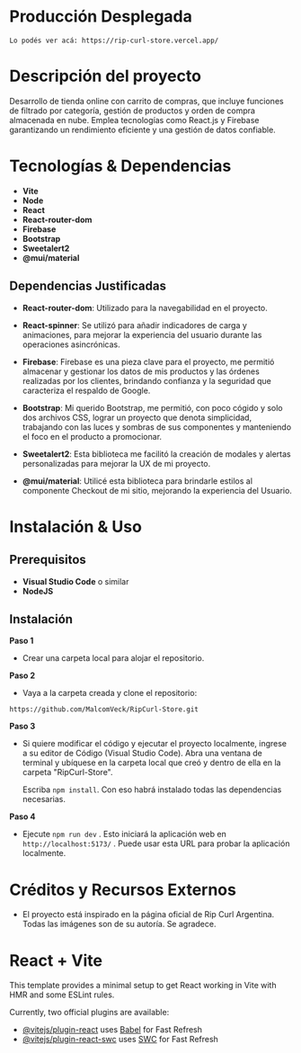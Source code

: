 # Producción Desplegada

  ` Lo podés ver acá: https://rip-curl-store.vercel.app/ `
  
# Descripción del proyecto

  Desarrollo de tienda online con carrito de compras, que incluye funciones de filtrado por categoría, gestión de productos y orden de compra almacenada en nube.
  Emplea tecnologías como React.js y Firebase garantizando un rendimiento eficiente y una gestión de datos confiable.

# Tecnologías & Dependencias

- __Vite__
- __Node__  
- __React__
- __React-router-dom__  
- __Firebase__  
- __Bootstrap__  
- __Sweetalert2__  
- __@mui/material__

## Dependencias Justificadas
  
  - __React-router-dom__: Utilizado para la navegabilidad en el proyecto.
    
  - __React-spinner__: Se utilizó para añadir indicadores de carga y animaciones, para mejorar la experiencia del usuario durante las operaciones asincrónicas. 
  
  - __Firebase__: Firebase es una pieza clave para el proyecto, me permitió almacenar y gestionar los datos de mis productos y las órdenes realizadas por los clientes,
                  brindando confianza y la seguridad que caracteriza el respaldo de Google.
    
  - __Bootstrap__: Mi querido Bootstrap, me permitió, con poco cógido y solo dos archivos CSS, lograr un proyecto que denota simplicidad, trabajando con las luces y sombras de 
                   sus   componentes y manteniendo el foco en el producto a promocionar.
    
  - __Sweetalert2__: Esta biblioteca me facilitó la creación de modales y alertas personalizadas para mejorar la UX de mi proyecto.
    
  - __@mui/material__: Utilicé esta biblioteca para brindarle estilos al componente Checkout de mi sitio, mejorando la experiencia del Usuario.

# Instalación & Uso

## Prerequisitos

- __Visual Studio Code__ o similar
- __NodeJS__

## Instalación

__Paso 1__
   - Crear una carpeta local para alojar el repositorio.

__Paso 2__
   - Vaya a la carpeta creada y clone el repositorio:

    https://github.com/MalcomVeck/RipCurl-Store.git

__Paso 3__
  - Si quiere modificar el código y ejecutar el proyecto localmente, ingrese a su editor de Código (Visual Studio Code).
     Abra una ventana de terminal y ubíquese en la carpeta local que creó y dentro de ella en la carpeta "RipCurl-Store".

    Escriba `npm install`. Con eso habrá instalado todas las dependencias necesarias.

__Paso 4__
  - Ejecute `npm run dev` . Esto iniciará la aplicación web en `http://localhost:5173/` . Puede usar esta URL para probar la aplicación localmente.

# Créditos y Recursos Externos
  - El proyecto está inspirado en la página oficial de Rip Curl Argentina. Todas las imágenes son de su autoría. Se agradece.

# React + Vite

This template provides a minimal setup to get React working in Vite with HMR and some ESLint rules.

Currently, two official plugins are available:

- [@vitejs/plugin-react](https://github.com/vitejs/vite-plugin-react/blob/main/packages/plugin-react/README.md) uses [Babel](https://babeljs.io/) for Fast Refresh
- [@vitejs/plugin-react-swc](https://github.com/vitejs/vite-plugin-react-swc) uses [SWC](https://swc.rs/) for Fast Refresh
